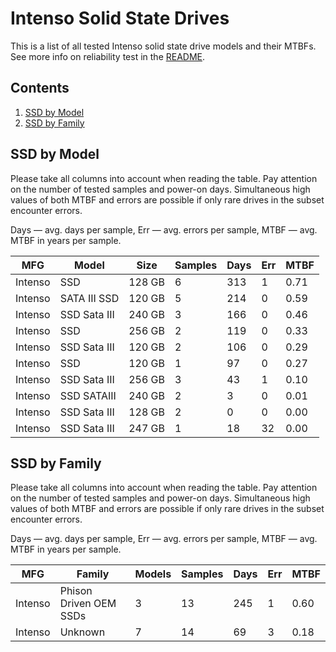 Intenso Solid State Drives
==========================

This is a list of all tested Intenso solid state drive models and their MTBFs. See
more info on reliability test in the [README](https://github.com/linuxhw/SMART).

Contents
--------

1. [ SSD by Model  ](#ssd-by-model)
2. [ SSD by Family ](#ssd-by-family)

SSD by Model
------------

Please take all columns into account when reading the table. Pay attention on the
number of tested samples and power-on days. Simultaneous high values of both MTBF
and errors are possible if only rare drives in the subset encounter errors.

Days   — avg. days per sample,
Err    — avg. errors per sample,
MTBF   — avg. MTBF in years per sample.

| MFG       | Model              | Size   | Samples | Days  | Err   | MTBF   |
|-----------|--------------------|--------|---------|-------|-------|--------|
| Intenso   | SSD                | 128 GB | 6       | 313   | 1     | 0.71   |
| Intenso   | SATA III SSD       | 120 GB | 5       | 214   | 0     | 0.59   |
| Intenso   | SSD Sata III       | 240 GB | 3       | 166   | 0     | 0.46   |
| Intenso   | SSD                | 256 GB | 2       | 119   | 0     | 0.33   |
| Intenso   | SSD Sata III       | 120 GB | 2       | 106   | 0     | 0.29   |
| Intenso   | SSD                | 120 GB | 1       | 97    | 0     | 0.27   |
| Intenso   | SSD Sata III       | 256 GB | 3       | 43    | 1     | 0.10   |
| Intenso   | SSD SATAIII        | 240 GB | 2       | 3     | 0     | 0.01   |
| Intenso   | SSD Sata III       | 128 GB | 2       | 0     | 0     | 0.00   |
| Intenso   | SSD Sata III       | 247 GB | 1       | 18    | 32    | 0.00   |

SSD by Family
-------------

Please take all columns into account when reading the table. Pay attention on the
number of tested samples and power-on days. Simultaneous high values of both MTBF
and errors are possible if only rare drives in the subset encounter errors.

Days   — avg. days per sample,
Err    — avg. errors per sample,
MTBF   — avg. MTBF in years per sample.

| MFG       | Family                 | Models | Samples | Days  | Err   | MTBF   |
|-----------|------------------------|--------|---------|-------|-------|--------|
| Intenso   | Phison Driven OEM SSDs | 3      | 13      | 245   | 1     | 0.60   |
| Intenso   | Unknown                | 7      | 14      | 69    | 3     | 0.18   |
